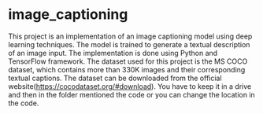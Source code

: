 # image_captioning
This project is an implementation of an image captioning model using deep learning techniques. The model is trained to generate a textual description of an image input. The implementation is done using Python and TensorFlow framework.
The dataset used for this project is the MS COCO dataset, which contains more than 330K images and their corresponding textual captions. The dataset can be downloaded from the official website(https://cocodataset.org/#download).
You have to keep it in a drive and then in the folder mentioned the code or you can change the location in the code.

